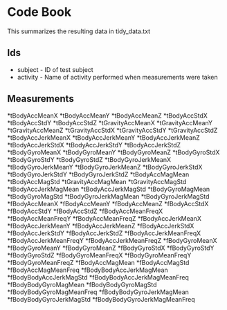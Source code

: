 # Code Book #
This summarizes the resulting data in tidy_data.txt

## Ids ##
* subject - ID of test subject
* activity - Name of activity performed when measurements were taken

## Measurements ##

*tBodyAccMeanX
*tBodyAccMeanY
*tBodyAccMeanZ
*tBodyAccStdX
*tBodyAccStdY
*tBodyAccStdZ
*tGravityAccMeanX
*tGravityAccMeanY
*tGravityAccMeanZ
*tGravityAccStdX
*tGravityAccStdY
*tGravityAccStdZ
*tBodyAccJerkMeanX
*tBodyAccJerkMeanY
*tBodyAccJerkMeanZ
*tBodyAccJerkStdX
*tBodyAccJerkStdY
*tBodyAccJerkStdZ
*tBodyGyroMeanX
*tBodyGyroMeanY
*tBodyGyroMeanZ
*tBodyGyroStdX
*tBodyGyroStdY
*tBodyGyroStdZ
*tBodyGyroJerkMeanX
*tBodyGyroJerkMeanY
*tBodyGyroJerkMeanZ
*tBodyGyroJerkStdX
*tBodyGyroJerkStdY
*tBodyGyroJerkStdZ
*tBodyAccMagMean
*tBodyAccMagStd
*tGravityAccMagMean
*tGravityAccMagStd
*tBodyAccJerkMagMean
*tBodyAccJerkMagStd
*tBodyGyroMagMean
*tBodyGyroMagStd
*tBodyGyroJerkMagMean
*tBodyGyroJerkMagStd
*fBodyAccMeanX
*fBodyAccMeanY
*fBodyAccMeanZ
*fBodyAccStdX
*fBodyAccStdY
*fBodyAccStdZ
*fBodyAccMeanFreqX
*fBodyAccMeanFreqY
*fBodyAccMeanFreqZ
*fBodyAccJerkMeanX
*fBodyAccJerkMeanY
*fBodyAccJerkMeanZ
*fBodyAccJerkStdX
*fBodyAccJerkStdY
*fBodyAccJerkStdZ
*fBodyAccJerkMeanFreqX
*fBodyAccJerkMeanFreqY
*fBodyAccJerkMeanFreqZ
*fBodyGyroMeanX
*fBodyGyroMeanY
*fBodyGyroMeanZ
*fBodyGyroStdX
*fBodyGyroStdY
*fBodyGyroStdZ
*fBodyGyroMeanFreqX
*fBodyGyroMeanFreqY
*fBodyGyroMeanFreqZ
*fBodyAccMagMean
*fBodyAccMagStd
*fBodyAccMagMeanFreq
*fBodyBodyAccJerkMagMean
*fBodyBodyAccJerkMagStd
*fBodyBodyAccJerkMagMeanFreq
*fBodyBodyGyroMagMean
*fBodyBodyGyroMagStd
*fBodyBodyGyroMagMeanFreq
*fBodyBodyGyroJerkMagMean
*fBodyBodyGyroJerkMagStd
*fBodyBodyGyroJerkMagMeanFreq

